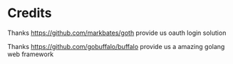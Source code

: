 # Credits

Thanks https://github.com/markbates/goth provide us oauth login solution

Thanks https://github.com/gobuffalo/buffalo provide us a amazing golang web framework
